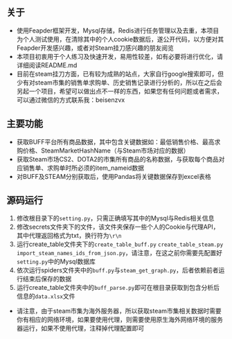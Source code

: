 关于
---
- 使用Feapder框架开发，Mysql存储，Redis进行任务管理以及去重，本项目为个人测试使用，在清除其中的个人cookie数据后，遂公开代码，以方便对其Feapder开发感兴趣，或者对Steam挂刀感兴趣的朋友阅览
- 本项目初衷用于个人练习及快速开发，易用性较差，如有必要将进行优化，请详细阅读README.md
- 目前在steam挂刀方面，已有较为成熟的站点，大家自行google搜索即可，但少有对steam市集的销售单求购单、历史销售记录进行分析的，所以在之后会另起一个项目，希望可以做出点不一样的东西，如果您有任何问题或者需求，可以通过微信的方式联系我：beisenzvx

主要功能
---
- 获取BUFF平台所有商品数据，其中包含关键数据如：最低销售价格、最高求购价格、SteamMarketHashName（与Steam市场对应的数据）
- 获取Steam市场CS2、DOTA2的市集所有商品的名称数据，与获取每个商品对应销售单、求购单时所必须的item_nameid数据
- 对BUFF及STEAM分别获取后，使用Pandas将关键数据保存到excel表格

源码运行
---
1. 修改根目录下的`setting.py`，只需正确填写其中的Mysql与Redis相关信息
2. 修改secrets文件夹下的文件，该文件夹保存一些个人的Cookie与代理API，其中代理返回格式为txt，换行符为`\r\n`
3. 运行create_table文件夹下的`create_table_buff.py` `create_table_steam.py` `import_steam_names_ids_from_json.py`，请注意，在这之前你需要先配置好`setting.py`中的Mysql数据库
4. 依次运行spiders文件夹中的`buff.py`与`steam_get_graph.py`，后者依赖前者运行结束后保存的数据
5. 运行create_table文件夹中的`buff_parse.py`即可在根目录获取到包含分析后信息的`data.xlsx`文件
- 请注意，由于steam市集为海外服务器，所以获取steam市集相关数据时需要你有相应的网络环境，如果要使用代理，则需要使用原生海外网络环境的服务器运行，如果不使用代理，注释掉代理配置即可